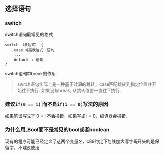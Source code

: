 ## 选择语句

### switch

switch语句最常见的格式：
```
switch （表达式） {
	case 常亮表达式：语句
	...
	default : 语句
}
```

switch语句中break的作用:
> switch语句实际上是一种基于计算的跳转，case匹配跳转到指定位置并开始往下执行. 如果没有break, 从跳转位置一直往下执行.

### 建议`if(0 == i)` 而不是`if(i == 0)`写法的原因

如果笔误写成了 0 = i 不会报错，如果写成 i = 0，编译器会报错.

### 为什么用_Bool而不是常见的bool或者boolean

现有的程序可能已经定义了这两个变量名，c89约定下划线加大写字母开头的是保留字，不建议使用.

